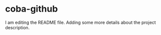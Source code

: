 # coba-github

I am editing the README file. Adding some more details about the project description.

